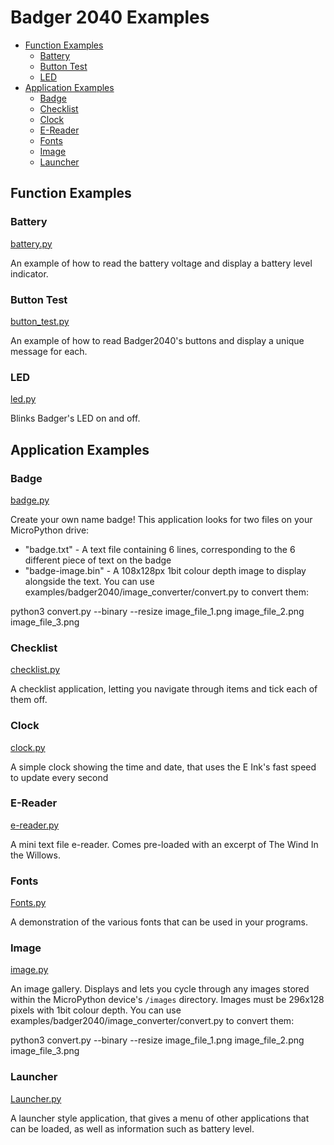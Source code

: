 # Badger 2040 Examples <!-- omit in toc -->

- [Function Examples](#function-examples)
  - [Battery](#battery)
  - [Button Test](#button-test)
  - [LED](#LED)
- [Application Examples](#application-examples)
  - [Badge](#badge)
  - [Checklist](#checklist)
  - [Clock](#clock)
  - [E-Reader](#e-reader)
  - [Fonts](#fonts)
  - [Image](#image)
  - [Launcher](#launcher)


## Function Examples

### Battery
[battery.py](battery.py)

An example of how to read the battery voltage and display a battery level indicator.

### Button Test
[button_test.py](button_test.py)

An example of how to read Badger2040's buttons and display a unique message for each.

### LED
[led.py](led.py)

Blinks Badger's LED on and off.


## Application Examples

### Badge
[badge.py](badge.py)

Create your own name badge! This application looks for two files on your MicroPython drive:
* "badge.txt" - A text file containing 6 lines, corresponding to the 6 different piece of text on the badge
* "badge-image.bin" - A 108x128px 1bit colour depth image to display alongside the text. You can use examples/badger2040/image_converter/convert.py to convert them:

python3 convert.py --binary --resize image_file_1.png image_file_2.png image_file_3.png

### Checklist
[checklist.py](checklist.py)

A checklist application, letting you navigate through items and tick each of them off.

### Clock
[clock.py](clock.py)

A simple clock showing the time and date, that uses the E Ink's fast speed to update every second

### E-Reader
[e-reader.py](e-reader.py)

A mini text file e-reader. Comes pre-loaded with an excerpt of The Wind In the Willows.

### Fonts
[Fonts.py](checklist.py)

A demonstration of the various fonts that can be used in your programs.

### Image
[image.py](image.py)

An image gallery. Displays and lets you cycle through any images stored within the MicroPython device's `/images` directory. Images must be 296x128 pixels with 1bit colour depth. You can use examples/badger2040/image_converter/convert.py to convert them:

python3 convert.py --binary --resize image_file_1.png image_file_2.png image_file_3.png

### Launcher
[Launcher.py](launcher.py)

A launcher style application, that gives a menu of other applications that can be loaded, as well as information such as battery level.
